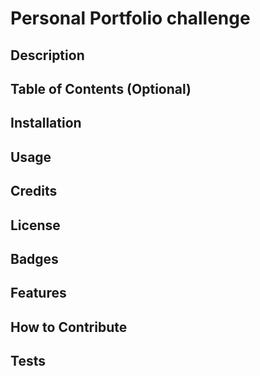 # Personal Portfolio challenge

## Description



## Table of Contents (Optional)



## Installation



## Usage



## Credits

## License
## Badges


## Features


## How to Contribute


## Tests